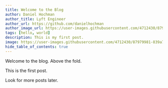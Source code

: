 ```yaml
---
title: Welcome to the Blog
author: Daniel Hochman
author_title: Lyft Engineer
author_url: https://github.com/danielhochman
author_image_url: https://user-images.githubusercontent.com/4712430/87979981-839a7900-ca98-11ea-9d35-07c01b4cec14.png
tags: [hello, world]
description: This is my first post.
image: https://user-images.githubusercontent.com/4712430/87979981-839a7900-ca98-11ea-9d35-07c01b4cec14.png
hide_table_of_contents: true
---
```


Welcome to the blog. Above the fold.

<!--truncate-->

This is the first post.

Look for more posts later.
